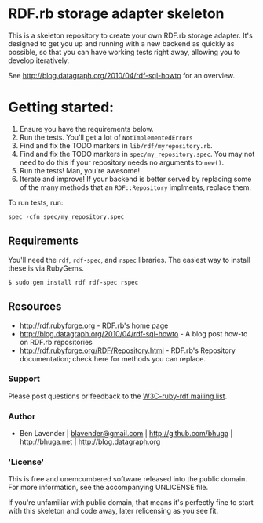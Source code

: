 # RDF.rb storage adapter skeleton

This is a skeleton repository to create your own RDF.rb storage adapter.  It's
designed to get you up and running with a new backend as quickly as possible,
so that you can have working tests right away, allowing you to develop
iteratively.

See <http://blog.datagraph.org/2010/04/rdf-sql-howto> for an overview.

# Getting started:

 1. Ensure you have the requirements below.
 1. Run the tests.  You'll get a lot of `NotImplementedErrors`
 1. Find and fix the TODO markers in `lib/rdf/myrepository.rb`.   
 1. Find and fix the TODO markers in `spec/my_repository.spec`.  You may not need to do this if your repository needs no arguments to `new()`.
 1. Run the tests!  Man, you're awesome!
 1. Iterate and improve!  If your backend is better served by replacing some of the many methods that an `RDF::Repository` implments, replace them.

To run tests, run:

    spec -cfn spec/my_repository.spec

## Requirements

You'll need the `rdf`, `rdf-spec`, and `rspec` libraries.  The easiest way to install these is via RubyGems.

    $ sudo gem install rdf rdf-spec rspec

## Resources

 * <http://rdf.rubyforge.org> - RDF.rb's home page
 * <http://blog.datagraph.org/2010/04/rdf-sql-howto> - A blog post how-to on RDF.rb repositories
 * <http://rdf.rubyforge.org/RDF/Repository.html> - RDF.rb's Repository documentation; check here for methods you can replace.


### Support

Please post questions or feedback to the [W3C-ruby-rdf mailing list][].

### Author
 * Ben Lavender | <blavender@gmail.com> | <http://github.com/bhuga> | <http://bhuga.net> | <http://blog.datagraph.org>

### 'License'

This is free and unemcumbered software released into the public domain.  For
more information, see the accompanying UNLICENSE file.

If you're unfamiliar with public domain, that means it's perfectly fine to
start with this skeleton and code away, later relicensing as you see fit.


[W3C-ruby-rdf mailing list]:        http://lists.w3.org/Archives/Public/public-rdf-ruby/
